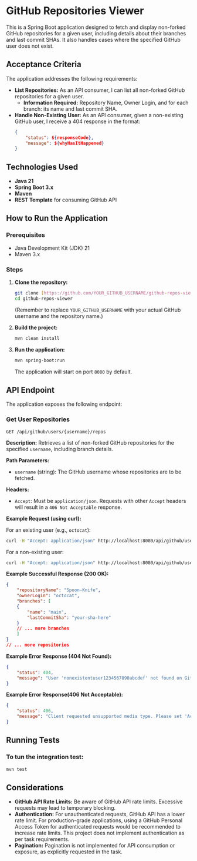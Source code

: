 # GitHub Repositories Viewer

This is a Spring Boot application designed to fetch and display non-forked GitHub repositories for a given user, including details about their branches and last commit SHAs. It also handles cases where the specified GitHub user does not exist.

## Acceptance Criteria

The application addresses the following requirements:

* **List Repositories:** As an API consumer, I can list all non-forked GitHub repositories for a given user.
    * **Information Required:** Repository Name, Owner Login, and for each branch: its name and last commit SHA.
* **Handle Non-Existing User:** As an API consumer, given a non-existing GitHub user, I receive a 404 response in the format:
    ```json
    {
        "status": ${responseCode},
        "message": ${whyHasItHappened}
    }
    ```

## Technologies Used

* **Java 21**
* **Spring Boot 3.x**
* **Maven**
* **REST Template** for consuming GitHub API

## How to Run the Application

### Prerequisites

* Java Development Kit (JDK) 21
* Maven 3.x

### Steps

1.  **Clone the repository:**
    ```bash
    git clone [https://github.com/YOUR_GITHUB_USERNAME/github-repos-viewer.git](https://github.com/YOUR_GITHUB_USERNAME/github-repos-viewer.git)
    cd github-repos-viewer
    ```
    (Remember to replace `YOUR_GITHUB_USERNAME` with your actual GitHub username and the repository name.)

2.  **Build the project:**
    ```bash
    mvn clean install
    ```

3.  **Run the application:**
    ```bash
    mvn spring-boot:run
    ```
    The application will start on port `8080` by default.

## API Endpoint

The application exposes the following endpoint:

### Get User Repositories

`GET /api/github/users/{username}/repos`

**Description:** Retrieves a list of non-forked GitHub repositories for the specified `username`, including branch details.

**Path Parameters:**
* `username` (string): The GitHub username whose repositories are to be fetched.

**Headers:**
* `Accept`: Must be `application/json`. Requests with other `Accept` headers will result in a `406 Not Acceptable` response.

**Example Request (using curl):**

For an existing user (e.g., `octocat`):
```bash
curl -H "Accept: application/json" http://localhost:8080/api/github/users/octocat/repos
```

For a non-existing user:
```bash
curl -H "Accept: application/json" http://localhost:8080/api/github/users/nonexistentuser1234567890abcdef/repos
```

**Example Successful Response (200 OK):**
```json
{
    "repositoryName": "Spoon-Knife",
    "ownerLogin": "octocat",
    "branches": [
    {
        "name": "main",
        "lastCommitSha": "your-sha-here"
    }
    // ... more branches
    ]
}
// ... more repositories
```

**Example Error Response (404 Not Found):**
```json
{
    "status": 404,
    "message": "User 'nonexistentuser1234567890abcdef' not found on GitHub."
}
```

**Example Error Response(406 Not Acceptable):**
```json
{
    "status": 406,
    "message": "Client requested unsupported media type. Please set 'Accept' header to 'application/json'."
}
```

## Running Tests

### To tun the integration test:
```bash
mvn test
```

## Considerations

* **GitHub API Rate Limits:** Be aware of GitHub API rate limits. Excessive requests may lead to temporary blocking.
* **Authentication:** For unauthenticated requests, GitHub API has a lower rate limit. For production-grade applications, using a GitHub Personal Access Token for authenticated requests would be recommended to increase rate limits. This project does not implement authentication as per task requirements.
* **Pagination:** Pagination is not implemented for API consumption or exposure, as explicitly requested in the task.